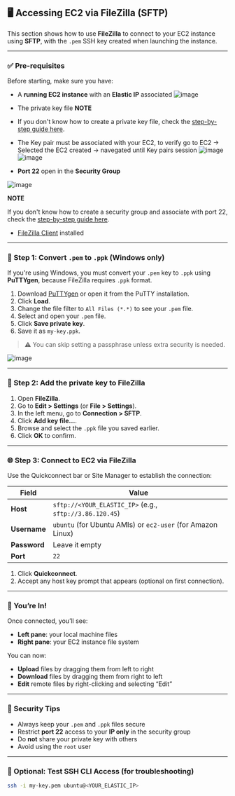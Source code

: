 ## 🖥️ Accessing EC2 via FileZilla (SFTP)

This section shows how to use **FileZilla** to connect to your EC2 instance using **SFTP**, with the `.pem` SSH key created when launching the instance.

---

### ✅ Pre-requisites

Before starting, make sure you have:

- A **running EC2 instance** with an **Elastic IP** associated
![image](https://github.com/user-attachments/assets/8e673d91-a310-4170-b772-48239f1d0eb2)

- The private key file 
**NOTE**

- If you don't know how to create a private key file, check the [step-by-step guide here](https://github.com/almeidas-tatiane/robust-api-performance/blob/main/application-cloud-deployment.md#create-a-infra-folder-inside-your-project).
- The Key pair must be associated with your EC2, to verify go to EC2 -> Selected the EC2 created -> navegated until Key pairs session
![image](https://github.com/user-attachments/assets/8cb8409c-82df-45c9-b9c2-73800f6b87fa)
![image](https://github.com/user-attachments/assets/9371950f-58a7-40f8-821d-39ea7c5970f2)

- **Port 22** open in the **Security Group**

![image](https://github.com/user-attachments/assets/1b47fdc4-18e1-4427-95c7-898adccbe96a)

**NOTE**

If you don't know how to create a security group and associate with port 22, check the [step-by-step guide here](https://github.com/almeidas-tatiane/robust-api-performance/blob/main/ec2-creation.md#31-what-you-need-before-this-step).

- [FileZilla Client](https://filezilla-project.org/download.php) installed

---

### 🔁 Step 1: Convert `.pem` to `.ppk` (Windows only)

If you're using Windows, you must convert your `.pem` key to `.ppk` using **PuTTYgen**, because FileZilla requires `.ppk` format.

1. Download [PuTTYgen](https://www.puttygen.com/) or open it from the PuTTY installation.
2. Click **Load**.
3. Change the file filter to `All Files (*.*)` to see your `.pem` file.
4. Select and open your `.pem` file.
5. Click **Save private key**.
6. Save it as `my-key.ppk`.

> ⚠️ You can skip setting a passphrase unless extra security is needed.

![image](https://github.com/user-attachments/assets/7bb5e948-35be-4443-a2ec-59baa4d5c154)


---

### 🔐 Step 2: Add the private key to FileZilla

1. Open **FileZilla**.
2. Go to **Edit > Settings** (or **File > Settings**).
3. In the left menu, go to **Connection > SFTP**.
4. Click **Add key file...**.
5. Browse and select the `.ppk` file you saved earlier.
6. Click **OK** to confirm.

---

### 🌐 Step 3: Connect to EC2 via FileZilla

Use the Quickconnect bar or Site Manager to establish the connection:

| Field       | Value                                                                   |
|-------------|-------------------------------------------------------------------------|
| **Host**    | `sftp://<YOUR_ELASTIC_IP>` (e.g., `sftp://3.86.120.45`)                 |
| **Username**| `ubuntu` (for Ubuntu AMIs) or `ec2-user` (for Amazon Linux)             |
| **Password**| Leave it empty                                                          |
| **Port**    | `22`                                                                    |

1. Click **Quickconnect**.
2. Accept any host key prompt that appears (optional on first connection).

---

### 📂 You’re In!

Once connected, you’ll see:

- **Left pane**: your local machine files
- **Right pane**: your EC2 instance file system

You can now:
- **Upload** files by dragging them from left to right
- **Download** files by dragging them from right to left
- **Edit** remote files by right-clicking and selecting “Edit”

---

### 🔐 Security Tips

- Always keep your `.pem` and `.ppk` files secure
- Restrict **port 22** access to your **IP only** in the security group
- Do **not** share your private key with others
- Avoid using the `root` user

---

### 🧪 Optional: Test SSH CLI Access (for troubleshooting)

```bash
ssh -i my-key.pem ubuntu@<YOUR_ELASTIC_IP>
